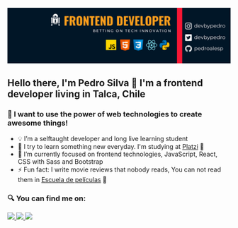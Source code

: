 ![header](https://raw.githubusercontent.com/pedroalesp/pedroalesp/main/banner.png)

## Hello there, I'm Pedro Silva 👋 I'm a frontend developer living in Talca, Chile


### 🚀 I want to use the power of web technologies to create awesome things!

- 💡 I’m a selftaught developer and long live learning student
- 🤔 I try to learn something new everyday. I'm studying at [Platzi](https://platzi.com/) 💚
- 🔭 I’m currently focused on frontend technologies, JavaScript, React, CSS with Sass and Bootstrap
- ⚡ Fun fact: I write movie reviews that nobody reads, You can not read them in [Escuela de películas](https://escueladepeliculas.com/) 🎥

### 🔍 You can find me on:
<a href="https://platzi.com/p/pedro-alejandro-silva-perez/">
    <img width="72" src="https://upload.wikimedia.org/wikipedia/commons/3/32/Platzi.jpg" />
</a>
<a href="https://twitter.com/pedroale_sp">
    <img src="https://img.shields.io/badge/Twitter-1DA1F2?style=for-the-badge&logo=twitter&logoColor=white" />
</a>
<a href="https://www.linkedin.com/in/pedro-alejandro-silva-perez">
    <img src="https://img.shields.io/badge/LinkedIn-0077B5?style=for-the-badge&logo=linkedin&logoColor=white" />
</a>
